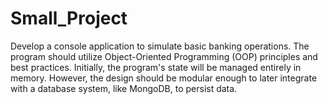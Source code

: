 # Small_Project
 Develop a console application to simulate basic banking operations. The program should utilize Object-Oriented Programming (OOP) principles and best practices. Initially, the program's state will be managed entirely in memory. However, the design should be modular enough to later integrate with a database system, like MongoDB, to persist data.
